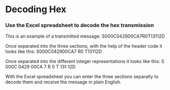 <h1>Decoding Hex</h1>
<h3>Use the Excel spreadsheet to decode the hex transmission</h3>

This is an example of a transmitted message:
    S000C042900CA7R0T13112D
    
Once separated into the three sections, with the help of the header code it looks like this:
    S000C042900CA7
    R0
    T13112D

Once separated into the different integer representations it looks like this:
    S 000C  0429  00CA  7
    R 0
    T 131  12D

With the Excel spreadsheet you can enter the three sections separatly to decode them and receive the message in plain English.
